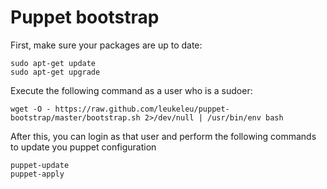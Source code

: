 Puppet bootstrap
================

First, make sure your packages are up to date:

    sudo apt-get update
    sudo apt-get upgrade


Execute the following command as a user who is a sudoer:

    wget -O - https://raw.github.com/leukeleu/puppet-bootstrap/master/bootstrap.sh 2>/dev/null | /usr/bin/env bash


After this, you can login as that user and perform the following commands to update you puppet configuration

    puppet-update
    puppet-apply
